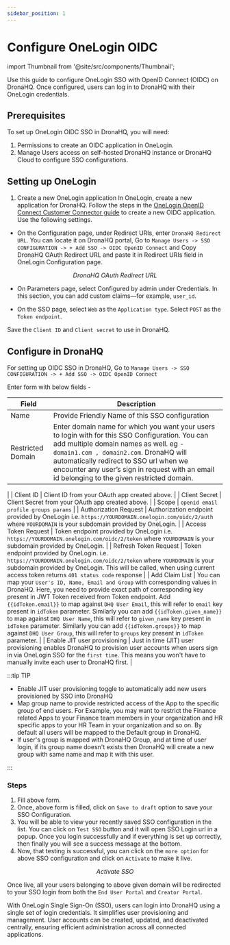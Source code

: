 ```yaml
---
sidebar_position: 1
---
```


# Configure OneLogin OIDC  

import Thumbnail from '@site/src/components/Thumbnail';

Use this guide to configure OneLogin SSO with OpenID Connect (OIDC) on DronaHQ. Once configured, users can log in to DronaHQ with their OneLogin credentials.

## Prerequisites

To set up OneLogin OIDC SSO in DronaHQ, you will need:

1. Permissions to create an OIDC application in OneLogin.
1. Manage Users access on self-hosted DronaHQ instance or DronaHQ Cloud to configure SSO configurations.

## Setting up OneLogin

1. Create a new OneLogin application
In OneLogin, create a new application for DronaHQ. Follow the steps in the [OneLogin OpenID Connect Customer Connector guide](https://onelogin.service-now.com/support?id=kb_article&sys_id=2fd988e697b72150c90c3b0e6253af7f&kb_category=de885d2187372d10695f0f66cebb351f) to create a new OIDC application. Use the following settings.


- On the Configuration page, under Redirect URIs, enter `DronaHQ Redirect URL`. You can locate it on DronaHQ portal, Go to `Manage Users -> SSO CONFIGURATION -> + Add SSO -> OIDC OpenID Connect` and Copy DronaHQ OAuth Redirect URL and paste it in Redirect URIs field in OneLogin Configuration page.
<figure>
  <Thumbnail src="/img/sso/sso-oauth-redirect.png" alt="DronaHQ OAuth Redirect URL" />
  <figcaption align = "center"><i>DronaHQ OAuth Redirect URL</i></figcaption>
</figure>

- On Parameters page, select Configured by admin under Credentials. In this section, you can add custom claims—for example, `user_id`.

- On the SSO page, select `Web` as the `Application type`. Select `POST` as the `Token endpoint`.

Save the `Client ID` and `Client secret` to use in DronaHQ.

## Configure in DronaHQ

For setting up OIDC SSO in DronaHQ, Go to `Manage Users -> SSO CONFIGURATION -> + Add SSO -> OIDC OpenID Connect`

Enter form with below fields -

 | Field | Description  | 
| ----------------- |---------------- |
| Name            | Provide Friendly Name of this SSO configuration  |
| Restricted Domain           | Enter domain name for which you want your users to login with for this SSO Configuration. You can add multiple domain names as well. eg - `domain1.com , domain2.com`. DronaHQ will automatically redirect to SSO url when we encounter any user’s sign in request with an email id belonging to the given restricted domain.
 |
| Client ID              | Client ID from your OAuth app created above. |
| Client Secret | Client Secret from your OAuth app created above. |
| Scope      | `openid email profile groups params` |
| Authorization Request | Authorization endpoint provided by OneLogin i.e. `https://YOURDOMAIN.onelogin.com/oidc/2/auth` where `YOURDOMAIN` is your subdomain provided by OneLogin. |
| Access Token Request | Token endpoint provided by OneLogin i.e. `https://YOURDOMAIN.onelogin.com/oidc/2/token` where `YOURDOMAIN` is your subdomain provided by OneLogin. |
| Refresh Token Request | Token endpoint provided by OneLogin. i.e. `https://YOURDOMAIN.onelogin.com/oidc/2/token` where `YOURDOMAIN` is your subdomain provided by OneLogin. This will be called, when using current access token returns `401 status code` response |
| Add Claim List | You can map your `User's ID, Name, Email and Group` with corresponding values in DronaHQ. Here, you need to provide exact path of corresponding key present in JWT Token received from Token endpoint. Add `{{idToken.email}}` to map against `DHQ User Email`, this will refer to `email` key present in `idToken` parameter. Similarly you can add `{{idToken.given_name}}` to map against `DHQ User Name`, this will refer to `given_name` key present in `idToken` parameter. Similarly you can add `{{idToken.groups}}` to map against `DHQ User Group`, this will refer to `groups` key present in `idToken` parameter. |
| Enable JIT user provisioning | Just in time (JIT) user provisioning enables DronaHQ to provision user accounts when users sign in via OneLogin SSO for the `first time`. This means you won't have to manually invite each user to DronaHQ first. |

:::tip TIP

- Enable JIT user provisioning toggle to automatically add new users provisioned by SSO into DronaHQ
- Map group name to provide restricted access of the App to the specific group of end users. For Example, you may want to restrict the Finance related Apps to your Finance team members in your organization and HR specific apps to your HR Team in your organization and so on. By default all users will be mapped to the Default group in DronaHQ.
- If user's group is mapped with DronaHQ Group, and at time of user login, if its group name doesn't exists then DronaHQ will create a new group with same name and map it with this user.

:::

### Steps
1. Fill above form.
1. Once, above form is filled, click on `Save to draft` option to save your SSO Configuration.
1. You will be able to view your recently saved SSO configuration in the list. You can click on `Test SSO` button and it will open SSO Login url in a popup. Once you login successfully and if everything is set up correctly, then finally you will see a success message at the bottom.
1. Now, that testing is successful, you can click on the `more option` for above SSO configuration and click on `Activate` to make it live.

<figure>
  <Thumbnail src="/img/sso/sso-oauth-login-activate.png" alt="Activate SSO" />
  <figcaption align = "center"><i>Activate SSO</i></figcaption>
</figure>

Once live, all your users belonging to above given domain will be redirected to your SSO login from both the `End User Portal` and `Creator Portal`.

With OneLogin Single Sign-On (SSO), users can login into DronaHQ using a single set of login credentials. It simplifies user provisioning and management. User accounts can be created, updated, and deactivated centrally, ensuring efficient administration across all connected applications.